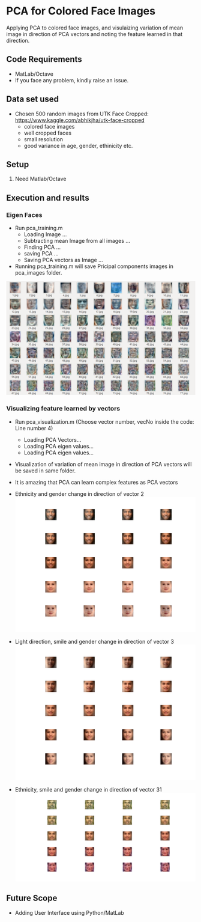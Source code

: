 # PCA for Colored Face Images

Applying PCA to colored face images, and visulaizing variation of mean image in direction of PCA vectors and noting the feature learned in that direction.

## Code Requirements
- MatLab/Octave
- If you face any problem, kindly raise an issue.

## Data set used
- Chosen 500 random images from UTK Face Cropped: https://www.kaggle.com/abhikjha/utk-face-cropped
  - colored face images
  - well cropped faces
  - small resolution
  - good variance in age, gender, ethinicity etc.

## Setup

1) Need Matlab/Octave


## Execution and results
### Eigen Faces

- Run pca_training.m
  - Loading Image ...
  - Subtracting mean Image from all images ...
  - Finding PCA ...
  - saving PCA ...
  - Saving PCA vectors as Image ...
- Running pca_training.m will save Pricipal components images in pca_images folder.

![diagram](./readMeSupportFiles/ss.png)

### Visualizing feature learned by vectors
- Run pca_visualization.m (Choose vector number, vecNo inside the code: Line number 4)
  - Loading PCA Vectors...
  - Loading PCA eigen values...
  - Loading PCA eigen values...
- Visualization of variation of mean image in direction of PCA vectors will be saved in same folder.
- It is amazing that PCA can learn complex features as PCA vectors
- Ethnicity and gender change in direction of vector 2
![diagram](./readMeSupportFiles/2.png)

- Light direction, smile and gender change in direction of vector 3
![diagram](./readMeSupportFiles/3.png)

- Ethnicity, smile and gender change in direction of vector 31
![diagram](./readMeSupportFiles/31.gif)

## Future Scope
- Adding User Interface using Python/MatLab
